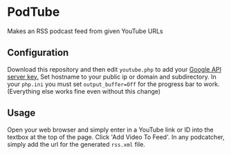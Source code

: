 # PodTube
Makes an RSS podcast feed from given YouTube URLs

## Configuration
Download this repository and then edit `youtube.php` to add your [Google API server key.](https://console.developers.google.com/apis/credentials)
Set hostname to your public ip or domain and subdirectory.
In your `php.ini` you must set `output_buffer=Off` for the progress bar to work. (Everything else works fine even without this change)

## Usage
Open your web browser and simply enter in a YouTube link or ID into the textbox at the top of the page. Click 'Add Video To Feed'.
In any podcatcher, simply add the url for the generated `rss.xml` file.
